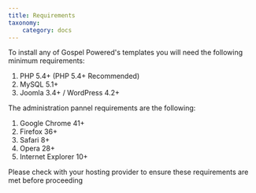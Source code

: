 ```yaml
---
title: Requirements
taxonomy:
    category: docs
---
```


To install any of Gospel Powered's templates you will need the following minimum requirements:
1. PHP 5.4+ (PHP 5.4+ Recommended)
2. MySQL 5.1+
3. Joomla 3.4+ / WordPress 4.2+

The administration pannel requirements are the following:
1. Google Chrome 41+
2. Firefox 36+
3. Safari 8+
4. Opera 28+
5. Internet Explorer 10+

Please check with your hosting provider to ensure these requirements are met before proceeding

